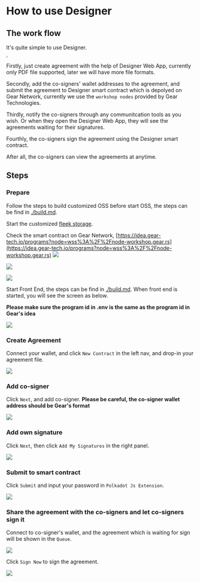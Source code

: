 # How to use Designer

## The work flow

It's quite simple to use Designer.

<img src="./graphics/flow.png" style="zoom: 25%;" />

Firstly, just create agreement with the help of Designer Web App, currently only PDF file supported, later we will have more file formats.

Secondly, add the co-signers' wallet addresses to the agreement, and submit the agreement to Designer smart contract which is depolyed on Gear Network, currently we use the `workshop nodes` provided by Gear Technologies.

Thirdly, notify the co-signers through any communitcation tools as you wish. Or when they open the Designer Web App, they will see the agreements waiting for their signatures.

Fourthly, the co-signers sign the agreement using the Designer smart contract.

After all, the co-signers can view the agreements at anytime.

## Steps
### Prepare
Follow the steps to build customized OSS before start OSS, the steps can be find in [./build.md](./build.md).

Start the customized [fleek storage](https://docs.fleek.co/storage/fleek-storage-js/).


Check the smart contract on Gear Network, [https://idea.gear-tech.io/programs?node=wss%3A%2F%2Fnode-workshop.gear.rs](https://idea.gear-tech.io/programs?node=wss%3A%2F%2Fnode-workshop.gear.rs)
![](./designer-gear01.png)


![](./designer-gear02.png)


![](./designer-gear03.png)


Start Front End, the steps can be find in [./build.md](./build.md). When front end is started, you will see the screen as below.

**Please make sure the program id in .env is the same as the program id in Gear's idea**

![](./designer-home.png)

### Create Agreement

Connect your wallet, and click `New Contract` in the left nav, and drop-in your agreement file.

![](./designer-create-agreement.png)

### Add co-signer

Click `Next`, and add co-signer. **Please be careful, the co-signer wallet address should be Gear's format**

![](./designer-add-signer.png)

### Add own signature

Click `Next`, then click `Add My Signatures` in the right panel.

![](./designer-add-signature.png)

### Submit to smart contract

Click `Submit` and input your password in `Polkadot Js Extension`.

![](./designer-submit.png)


### Share the agreement with the co-signers and let co-signers sign it

Connect to co-signer's wallet, and the agreement which is waiting for sign will be shown in the `Queue`.

![](./designer-co-sign.png)

Click `Sign Now` to sign the agreement.

![](./designer-co-sign-2.png)